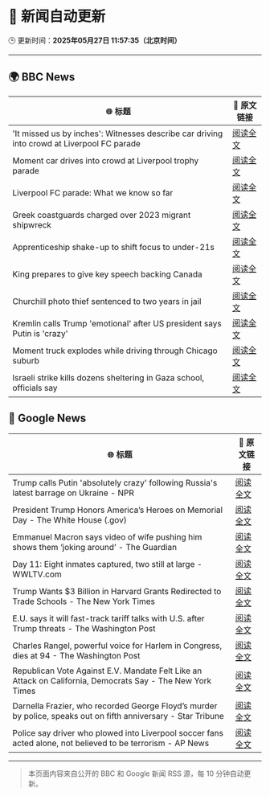 # 🧠 新闻自动更新

🕒 更新时间：**2025年05月27日 11:57:35（北京时间）**

---

## 🌍 BBC News

| 🌐 标题 | 🔗 原文链接 |
|--------|-------------|
| 'It missed us by inches': Witnesses describe car driving into crowd at Liverpool FC parade | [阅读全文](https://www.bbc.com/news/articles/cy0jvepd1p2o) |
| Moment car drives into crowd at Liverpool trophy parade | [阅读全文](https://www.bbc.com/news/videos/c4grq15y6yeo) |
| Liverpool FC parade: What we know so far | [阅读全文](https://www.bbc.com/news/articles/ce8209lzzp4o) |
| Greek coastguards charged over 2023 migrant shipwreck | [阅读全文](https://www.bbc.com/news/articles/cp8yjlzd3pvo) |
| Apprenticeship shake-up to shift focus to under-21s | [阅读全文](https://www.bbc.com/news/articles/c9vgd8zmpe3o) |
| King prepares to give key speech backing Canada | [阅读全文](https://www.bbc.com/news/articles/c9wgd98yr89o) |
| Churchill photo thief sentenced to two years in jail | [阅读全文](https://www.bbc.com/news/articles/cvgdk4j1pg5o) |
| Kremlin calls Trump 'emotional' after US president says Putin is 'crazy' | [阅读全文](https://www.bbc.com/news/articles/c4g2wz74jdzo) |
| Moment truck explodes while driving through Chicago suburb | [阅读全文](https://www.bbc.com/news/videos/c4grjnd1dveo) |
| Israeli strike kills dozens sheltering in Gaza school, officials say | [阅读全文](https://www.bbc.com/news/articles/cz9yjj54v3xo) |

## 📰 Google News

| 🌐 标题 | 🔗 原文链接 |
|--------|-------------|
| Trump calls Putin 'absolutely crazy' following Russia's latest barrage on Ukraine - NPR | [阅读全文](https://news.google.com/rss/articles/CBMifkFVX3lxTE9PNzlKb3NxMUxBdjVhSE9jYWg5bkdsSHZyNHkxOEs2UEpkbVlNQkN6OVhvM3FrU3d3amZmc0djaE5sLTRRLWxrOVBPSWFRWDRrM1B4Zzd3RUs2d0JHUTk5bFg5azY5VGJTa0Z5OHFhWGM4Y1lCNnBtRUZSZmFwUQ?oc=5) |
| President Trump Honors America’s Heroes on Memorial Day - The White House (.gov) | [阅读全文](https://news.google.com/rss/articles/CBMioAFBVV95cUxNNDFmNEpWVE9lNFhNYm9qSjRZdlp5SmlsQ0lDZ2JpMFNvM3RiZC11azZTM1p0aTluaWpwQ25Cd2RIN20xZDk5cnJrTHhmUEVmVkJCM0hCY2N5MnRRQU10TmtJUmZyalV5WmVuQnNxT3djTUttMzhGTlQ0djdrWEFISE45YTc2OFFOeTNSZlNqeUozMmh0NjgzN2JoZ1IzcFVo?oc=5) |
| Emmanuel Macron says video of wife pushing him shows them ‘joking around’ - The Guardian | [阅读全文](https://news.google.com/rss/articles/CBMiywFBVV95cUxNbjI1eUJ2STNxWjhnaTJaYkowcHVOeUdMSVhGRzVtdEhhT0hxTDFWODlvYkJfUjRxV3VIUDl2c0Nkamo1MFJxZnp1OUREMGdGUi12ckY4VmZncWJTZEVUajF4cDJ5RXRGV0VHNlhMc0FWUmpfRjF0MHJVWG13WFVLajVtazVmQnRnUjhmeld4eHpaUndVSXJjcXUtWWV1QzcyVG43LTRJWXQ2eTk3YXpvWmFfWGdjS1V3TFBMTFhEM1ZZck5wS0p6bWYxUQ?oc=5) |
| Day 11: Eight inmates captured, two still at large - WWLTV.com | [阅读全文](https://news.google.com/rss/articles/CBMihwJBVV95cUxPaDJUMkF4T2l3cVUzZkF0SG9BUTh2WDRkVllwdmpxaThUbWRjbTZ5VTFxTVY5SF9mWW9IbDgtZ19fNFBid1VHN0F0N3U3UXViRjFiZ1NJSW1fd1dfbnpjNEIyOER1TGJhcEtPX3RVS0ZvYmhnMFNQY2JaQW9YTENkeVp2MTJPV0phWm5nQ0tiVi0wa293SnRzTVV0NkdYaWVKMWlNbkNqd1VwV3BmSHhpNlpldUlvam0zakVvVTd4Y21LLVZLWXJ2MGNjVF94a2dFVFJiRldqS2paUXRlVHMySm1ZUURBSUx5TV9VOE45LXMxRTFlNHNncUIzRlpRV3UySEY4MjV5SQ?oc=5) |
| Trump Wants $3 Billion in Harvard Grants Redirected to Trade Schools - The New York Times | [阅读全文](https://news.google.com/rss/articles/CBMiekFVX3lxTE16dGxBZjJEWHZGd3FhX0tIWjYyQ2NRUlFSWW93N2RkWWhSdWNFN2hHb29hMWNKaDdsR2Q5MHdTSHRyX2ZBT0w1YXNSMnM4djgwZWp0cDdJU0FldmQ3aVdCR3BKdHdaUVRjWFhTZE9wZWNvYWZKYnFGcEtR?oc=5) |
| E.U. says it will fast-track tariff talks with U.S. after Trump threats - The Washington Post | [阅读全文](https://news.google.com/rss/articles/CBMiigFBVV95cUxNNkNnSnJnQjA5dTliTlVmWC1zN0RfdHFBbUZKQjdmZkdueXFHSVMzcE51SUdnRnNURnhVbzJTRFlaNjNfMjNTelZYV0s5RkRSbFBtYWFXX1lQanlIOEtwVHpwN205a1NXMndxMGg3QWJ6aWVkTHNHUjJaUGhibVpGSzhTZ0JBOF9GWVE?oc=5) |
| Charles Rangel, powerful voice for Harlem in Congress, dies at 94 - The Washington Post | [阅读全文](https://news.google.com/rss/articles/CBMikwFBVV95cUxPWFR2ZDFFeVZzMU9mNGk1aUNGZU8wRkFZNlhJdTRRME1jNV9CWDNqbXlEVDFqaDMzdm92ZE1jNFh0QlVBNDBVek9ad1Y3cUliQ3NFMGl3R01FUEhVT0Q2bWxKYWVDMHBfdXRFaHBob25ac3VCaEZGMnFQVTlqVkVremdCSXFrRWhkM2kzSUtXTWxaZkk?oc=5) |
| Republican Vote Against E.V. Mandate Felt Like an Attack on California, Democrats Say - The New York Times | [阅读全文](https://news.google.com/rss/articles/CBMihwFBVV95cUxQZTVMbUtfMVIwVE5OUXF6LS1ieW9TWEtsYm5mUlJlTzlwdThiYTctaEd4djNaV3pQcFZrT1YwYmtJN1lOZkd2TnAxcFFocjZUdGtENnBqTjkxUmk5TEJ0SUh6a0U2NnRSallTQWF3bW1Gak9ZZV9keDFBT0F4M2hqUTg1cEJVWms?oc=5) |
| Darnella Frazier, who recorded George Floyd’s murder by police, speaks out on fifth anniversary - Star Tribune | [阅读全文](https://news.google.com/rss/articles/CBMixgFBVV95cUxNYTJ1dVVkWkh2OG9leGcybHI1dmY0WjBGZXJFUFY5aDAxazRoYU5EalhMRDFZR2FKdmptYWRTdlF3UDZxLTlNUUZQRmdMWG05RGF0NGFXRnhIZGxnM0hwekR2LVN6dnVKM1JOWVhrakt5X0RvdFRKNjdqaXBmMHpHUUFodktDNlpielpFYkIxTE1HY292RDRlSTJJMVlTZjNNZDU3Zk1Ma1YwUVZ5aExoMExjS2lrdjZBQk1Kd3ZjajBDRkxQQnc?oc=5) |
| Police say driver who plowed into Liverpool soccer fans acted alone, not believed to be terrorism - AP News | [阅读全文](https://news.google.com/rss/articles/CBMisgFBVV95cUxQM1N2SUJJZnF6cnExcS1YRTdBNVBtVFlCb3BQTHpHejNRTjYxeEJSNXFOcFIyemQwelpHdmxiUjFSUU5BZXF2NDdEYU43SzhjUGIyRlFUeVV1TGprUGd4OWJxZlhBTV8yeW1LeUZsWWs4blRmZzVKZ2lZZDBDQ0dqS0E3NFpWRDZVZFd2bEZJTHNQWWl1N0JOZlFITzNRdTdaUjhxMnM1VU5QRnFfQmZhbHR3?oc=5) |

---
> 本页面内容来自公开的 BBC 和 Google 新闻 RSS 源，每 10 分钟自动更新。